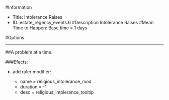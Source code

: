 #Information
 - Title: Intolerance Raises
 - ID: estate_regency_events.6
#Description
Intolerance Raises
#Mean Time to Happen:
Base time = 1 days

#Options

___
##A problem at a time.

###Efects:<ul><li>add ruler modifier:</li><ul><li>name = religious_intolerance_mod</li><li>duration = -1</li><li>desc = religious_intolerance_tooltip</li></ul></ul>
